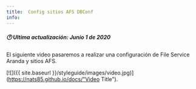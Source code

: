 ```yaml
---
title:  Config sitios AFS DBConf
info:
---
```


##### 🕐 Ultima actualización: Junio 1 de 2020


El siguiente video pasaremos a  realizar una configuración de File Service Aranda y sitios AFS.

[![]({{ site.baseurl }}/styleguide/images/video.jpg)](https://nats85.github.io/docs/"Video Title").
